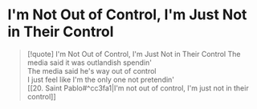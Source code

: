 # I'm Not Out of Control, I'm Just Not in Their Control

> [!quote] I'm Not Out of Control, I'm Just Not in Their Control
The media said it was outlandish spendin'  
The media said he's way out of control  
I just feel like I'm the only one not pretendin'  
[[20. Saint Pablo#^cc3fa1|I'm not out of control, I'm just not in their control]]  
